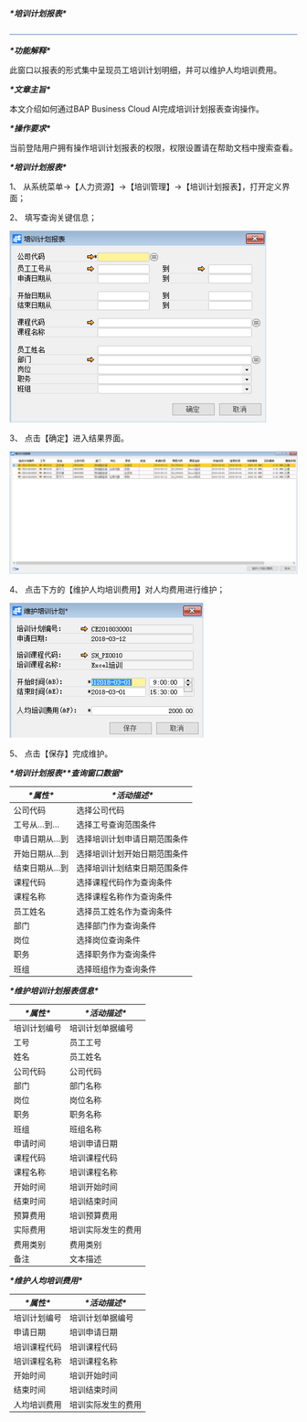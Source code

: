 ***\*培训计划报表\****

![img](图片/标题.png)

***\*功能解释\****

此窗口以报表的形式集中呈现员工培训计划明细，并可以维护人均培训费用。

***\*文章主旨\****

本文介绍如何通过BAP Business Cloud AI完成培训计划报表查询操作。

***\*操作要求\****

当前登陆用户拥有操作培训计划报表的权限，权限设置请在帮助文档中搜索查看。

***\*培训计划报表\****

1、 从系统菜单->【人力资源】->【培训管理】->【培训计划报表】，打开定义界面；

2、 填写查询关键信息；

![img](图片/计划1.png) 

3、 点击【确定】进入结果界面。

![img](图片/计划2.png) 

4、 点击下方的【维护人均培训费用】对人均费用进行维护；

![img](图片/计划3.png) 

5、 点击【保存】完成维护。

***\*培训计划报表\*******\*查询窗口数据\****

| ***\*属性\**** | ***\*活动描述\****           |
| -------------- | ---------------------------- |
| 公司代码       | 选择公司代码                 |
| 工号从…到…     | 选择工号查询范围条件         |
| 申请日期从…到  | 选择培训计划申请日期范围条件 |
| 开始日期从…到  | 选择培训计划开始日期范围条件 |
| 结束日期从…到  | 选择培训计划结束日期范围条件 |
| 课程代码       | 选择课程代码作为查询条件     |
| 课程名称       | 选择课程名称作为查询条件     |
| 员工姓名       | 选择员工姓名作为查询条件     |
| 部门           | 选择部门作为查询条件         |
| 岗位           | 选择岗位查询条件             |
| 职务           | 选择职务作为查询条件         |
| 班组           | 选择班组作为查询条件         |

***\*维护培训计划报表信息\****

| ***\*属性\**** | ***\*活动描述\**** |
| -------------- | ------------------ |
| 培训计划编号   | 培训计划单据编号   |
| 工号           | 员工工号           |
| 姓名           | 员工姓名           |
| 公司代码       | 公司代码           |
| 部门           | 部门名称           |
| 岗位           | 岗位名称           |
| 职务           | 职务名称           |
| 班组           | 班组名称           |
| 申请时间       | 培训申请日期       |
| 课程代码       | 培训课程代码       |
| 课程名称       | 培训课程名称       |
| 开始时间       | 培训开始时间       |
| 结束时间       | 培训结束时间       |
| 预算费用       | 培训预算费用       |
| 实际费用       | 培训实际发生的费用 |
| 费用类别       | 费用类别           |
| 备注           | 文本描述           |

***\*维护人均培训费用\****

| ***\*属性\**** | ***\*活动描述\**** |
| -------------- | ------------------ |
| 培训计划编号   | 培训计划单据编号   |
| 申请日期       | 培训申请日期       |
| 培训课程代码   | 培训课程代码       |
| 培训课程名称   | 培训课程名称       |
| 开始时间       | 培训开始时间       |
| 结束时间       | 培训结束时间       |
| 人均培训费用   | 培训实际发生的费用 |

 